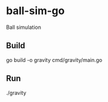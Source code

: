 # ball-sim-go

Ball simulation

## Build

go build -o gravity cmd/gravity/main.go

## Run

./gravity

